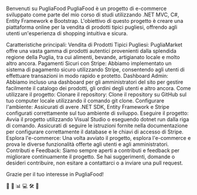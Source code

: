 Benvenuti su PugliaFood
PugliaFood è un progetto di e-commerce sviluppato come parte del mio corso di studi utilizzando .NET MVC, C#, Entity Framework e Bootstrap. L'obiettivo di questo progetto è creare una piattaforma online per la vendita di prodotti tipici pugliesi, offrendo agli utenti un'esperienza di shopping intuitiva e sicura.

Caratteristiche principali:
Vendita di Prodotti Tipici Pugliesi: PugliaMarket offre una vasta gamma di prodotti autentici provenienti dalla splendida regione della Puglia, tra cui alimenti, bevande, artigianato locale e molto altro ancora.
Pagamenti Sicuri con Stripe: Abbiamo implementato un sistema di pagamento sicuro utilizzando Stripe, consentendo agli utenti di effettuare transazioni in modo rapido e protetto.
Dashboard Admin: Abbiamo incluso una dashboard per gli amministratori del sito per gestire facilmente il catalogo dei prodotti, gli ordini degli utenti e altro ancora.
Come utilizzare il progetto:
Clonare il repository: Clone il repository su GitHub sul tuo computer locale utilizzando il comando git clone.
Configurare l'ambiente: Assicurati di avere .NET SDK, Entity Framework e Stripe configurati correttamente sul tuo ambiente di sviluppo.
Eseguire il progetto: Avvia il progetto utilizzando Visual Studio o eseguendo dotnet run dalla riga di comando. Assicurati di seguire le istruzioni fornite nella documentazione per configurare correttamente il database e le chiavi di accesso di Stripe.
Esplora l'e-commerce: Una volta avviato il progetto, esplora l'e-commerce e prova le diverse funzionalità offerte agli utenti e agli amministratori.
Contributi e Feedback:
Siamo sempre aperti a contributi e feedback per migliorare continuamente il progetto. Se hai suggerimenti, domande o desideri contribuire, non esitare a contattarci o a inviare una pull request.

Grazie per il tuo interesse in PugliaFood!

:shopping_cart: :money_with_wings: :bar_chart: :computer: :hammer_and_wrench: :raised_hands:
